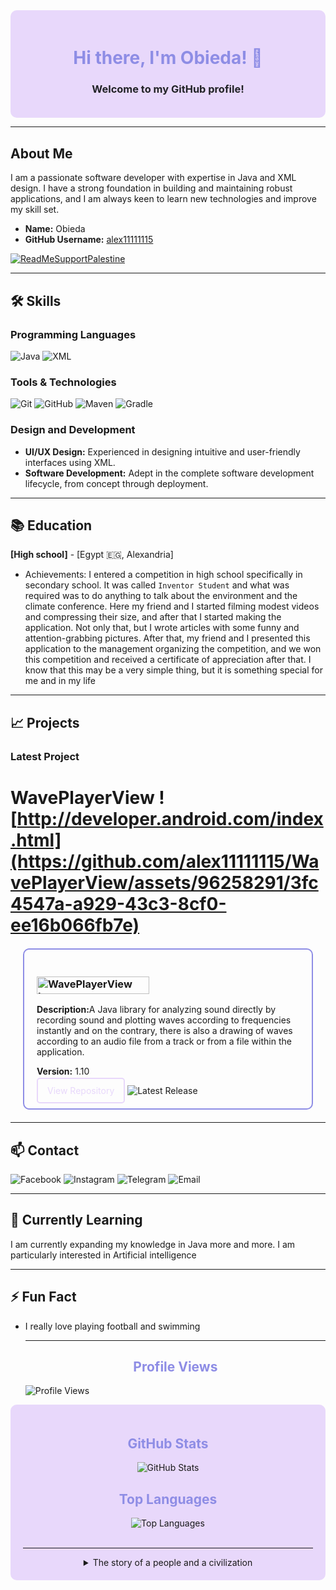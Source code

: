 <div align="center" style="background-color: #E8D8FB; padding: 20px; border-radius: 10px;">
  <h1 style="color: #8E8DE5;">Hi there, I'm Obieda! 👋</h1>
  <h3 style="color: #222327;">Welcome to my GitHub profile!</h3>
</div>

---

## About Me

I am a passionate software developer with expertise in Java and XML design. I have a strong foundation in building and maintaining robust applications, and I am always keen to learn new technologies and improve my skill set.

- **Name:** Obieda
- **GitHub Username:** [alex11111115](https://github.com/alex11111115)

[![ReadMeSupportPalestine](https://raw.githubusercontent.com/Safouene1/support-palestine-banner/master/banner-support.svg)](https://techforpalestine.org/learn-more)

---

## 🛠️ Skills

### Programming Languages
  <img src="https://img.shields.io/badge/Java-80%25-8e8de5?style=flat&logo=java&logoColor=white" alt="Java">   <img src="https://img.shields.io/badge/XML-95%25-8e8de5?style=flat&logo=xml&logoColor=white" alt="XML">

### Tools & Technologies
<div>
  <img src="https://img.shields.io/badge/Version_Control-Git-orange?style=for-the-badge&logo=git&logoColor=white" alt="Git">
  <img src="https://img.shields.io/badge/Version_Control-GitHub-orange?style=for-the-badge&logo=github&logoColor=white" alt="GitHub">
  <img src="https://img.shields.io/badge/Build_Tool-Maven-blue?style=for-the-badge&logo=apache-maven&logoColor=white" alt="Maven">
  <img src="https://img.shields.io/badge/Build_Tool-Gradle-blue?style=for-the-badge&logo=gradle&logoColor=white" alt="Gradle">
</div>

### Design and Development
- **UI/UX Design:** Experienced in designing intuitive and user-friendly interfaces using XML.
- **Software Development:** Adept in the complete software development lifecycle, from concept through deployment.

---

## 📚 Education

**[High school]**   - [Egypt 🇪🇬, Alexandria]  

<!--- Relevant coursework: List relevant courses or projects.-->
- Achievements: I entered a competition in high school specifically in secondary school. It was called ` Inventor Student ` and what was required was to do anything to talk about the environment and the climate conference. Here my friend and I started filming modest videos and compressing their size, and after that I started making the application. Not only that, but I wrote articles with some funny and attention-grabbing pictures. After that, my friend and I presented this application to the management organizing the competition, and we won this competition and received a certificate of appreciation after that. I know that this may be a very simple thing, but it is something special for me and in my life

---

## 📈 Projects

### Latest Project

# WavePlayerView ![http://developer.android.com/index.html](https://github.com/alex11111115/WavePlayerView/assets/96258291/3fc4547a-a929-43c3-8cf0-ee16b066fb7e)

<div style="border: 2px solid #8E8DE5; border-radius: 10px; padding: 20px; margin: 20px;">
  <h3 style="color: #8E8DE5;">
<a href="https://github.com/alex11111115/WavePlayerView">
  <img src="https://img.shields.io/badge/WavePlayerView-8E8DE5?style=flat&labelColor=E8D8FB&logo=data:image/svg+xml;base64,PHN2ZyB3aWR0aD0iMTAwIiBoZWlnaHQ9IjQwIiB2aWV3Qm94PSIwIDAgMTAwIDQwIiB4bWxucz0iaHR0cDovL3d3dy53My5vcmcvMjAwMC9zdmciPjxwb2x5bGluZSBwb2ludHM9IjAsMjAgMTAsMTAgMjAsMjAgMzAsMTAgNDAsMjAgNTAsMTAgNjAsMjAgNzAsMTAgODAsMjAgOTAsMTAgMTAwLDIwIiBzdHlsZT0iZmlsbDpub25lO3N0cm9rZTojOEU4REU1O3N0cm9rZS13aWR0aDoyIiAvPjxwb2x5bGluZSBwb2ludHM9IjAsMjUgMTAsMTUgMjAsMjUgMzAsMTUgNDAsMjUgNTAsMTUgNjAsMjUgNzAsMTUgODAsMjUgOTAsMTUgMTAwLDI1IiBzdHlsZT0iZmlsbDpub25lO3N0cm9rZTojOEU4REU1O3N0cm9rZS13aWR0aDoyIiAvPjwvc3ZnPg==" alt="WavePlayerView Logo" style="width: 180px; height: 28px; margin-right: 10px;">
  <span style="font-size: 12px; color: #8E8DE5;"></span>
</a>
</h3>
  <p><strong>Description:</strong>A Java library for analyzing sound directly by recording sound and plotting waves according to frequencies instantly and on the contrary, there is also a drawing of waves according to an audio file from a track or from a file within the application.</p>
  <p><strong>Version:</strong> 1.10</p>
  <a href="https://github.com/alex11111115/WavePlayerView" style="color: #E8D8FB; text-decoration: none; border: 2px solid #E8D8FB; padding: 10px 15px; border-radius: 5px;">View Repository</a>     <img src="https://img.shields.io/github/v/release/alex11111115/WavePlayerView?style=flat&color=8E8DE5" alt="Latest Release">
</div>

---

## 📫 Contact

<div>
  <a href="https://www.facebook.com/obeida.hussein.a/" style="text-decoration: none;">
    <img src="https://img.shields.io/badge/Facebook-1877F2?style=for-the-badge&logo=facebook&logoColor=white" alt="Facebook">
  </a>
  <a href="https://www.instagram.com/obeida.hussein.a/" style="text-decoration: none;">
    <img src="https://img.shields.io/badge/Instagram-E4405F?style=for-the-badge&logo=instagram&logoColor=white" alt="Instagram">
  </a>
  <a href="https://t.me/@obeida_hussein" style="text-decoration: none;">
    <img src="https://img.shields.io/badge/Telegram-2CA5E0?style=for-the-badge&logo=telegram&logoColor=white" alt="Telegram">
  </a>
  <a href="mailto:bodybody15151@gmail.com" style="text-decoration: none;">
    <img src="https://img.shields.io/badge/Email-D14836?style=for-the-badge&logo=gmail&logoColor=white" alt="Email">
  </a>
</div>

---

## 🌱 Currently Learning

I am currently expanding my knowledge in Java more and more. I am particularly interested in Artificial intelligence 

---


## ⚡ Fun Fact

- I really love playing football and swimming

  ---

  <h2 align="center" style="color: #8E8DE5;">Profile Views</h2>
  <img align="center" src="https://komarev.com/ghpvc/?username=alex11111115&style=flat&color=8E8DE5" alt="Profile Views">
</div>

<div align="center" style="background-color: #E8D8FB; padding: 20px; border-radius: 10px;">
  <h2 style="color: #8E8DE5;">GitHub Stats</h2>
  <img src="https://github-readme-stats.vercel.app/api?username=alex11111115&show_icons=true&theme=radical" alt="GitHub Stats">
  <br>
  <h2 style="color: #8E8DE5;">Top Languages</h2>
  <img src="https://github-readme-stats.vercel.app/api/top-langs/?username=alex11111115&layout=compact&theme=radical" alt="Top Languages">
  <br>
<br>

---

<details>
<summary>The story of a people and a civilization</summary>

~تاريخ فلسطين وحربها مع الكيان الصهيوني~

~قبل الاحتلال~
كانت *فلسطين* موطنًا لشعب *فلسطيني* متنوع وثري ثقافيًا لآلاف السنين. كان *الفلسطينيون* من خلفيات دينية ووثنية مختلفة، بما في ذلك *المسلمون* والمسيحيون واليهود والدروز. عاشوا بسلام ووئام نسبي لعدة قرون.

بدأ *اليهود الغربيون* في *ثمانينيات القرن التاسع عشر*، بتبني نظريات جديدة في استعمار الأراضي *الفلسطينية* تقوم على فكرة استبدال محاولات السيطرة المدنية أو السلمية بالسيطرة المسلحة.
وقد كان من أكبر المتبنين لهذه النظرية *الحركة الصهيونية العالمية* التي قالت: ` إن اليوم الذي نبني فيه كتيبة يهودية واحدة هو اليوم الذي ستقوم فيه دولتنا ` .

في أواسط 1880، قامت *الحركة الصهيونية* في *أوروبا* بتكوين مجموعة -*عشاق صهيون*- (المؤتمر الصهيوني الأول كان في بازل عام 1897). طالبت هذه الحركة *بإقامة دولة خاصة باليهود*، ورأى العديد من الصهاينة أن موقع هذه الدولة يجب أن يكون في مكان الدولة التاريخية اليهودية، المنطقة التي تعرف باسم *فلسطين*.
كانت *فلسطين* حينئذ جزءاً من الدولة العثمانية وتحظى بحكم محلي (ولاية)، وكانت المنطقة مأهولة *بالفلسطينيين* العرب بشكل رئيسي (ظل اليهود يشكلون نسبة أقل من 8% حتى عام 1920).

لاقى هذا المشروع *الصهيوني* غضباً شعبياً عم كل *فلسطين*، ورفضاً قاطعاً من كل الشخصيات السياسية آنذاك، كان من بينهم مفتي *القدس* أمين الحسيني وعز الدين القسام ولاحقاً عبد القادر الحسيني، وزعماء سياسيين ودينيين وعسكريين آخرين، وكانت هذه هي بدايات نشوء المقاومة الشعبية في فلسطين. فيما تباينت مواقف الشخصيات العربية والحكام العرب في تعاملهم مع هذا المشروع فمنهم من أيد *الفلسطينيين* في تحقيق مصيرهم ومنهم من التزم الصمت، ومنهم من مد يده لزعماء الحركة *الصهيونية* من أجل نيل رضى الحكومة *البريطانية*، مثل الأمير فيصل بن الحسين الذي التقى حاييم وايزمان رئيس *المنظمة الصهيونية العالمية*، وغيره.

أما بالنسبة *للدول الغربية* فقد رحبت بالمشروع *الصهيوني* في *فلسطين*، فتلقى المشروع دعماً مالياً وعسكرياً ولوجستياً من دول كبرى مثل *بريطانيا* و*الولايات المتحدة* و*فرنسا*. والتي رأت في كون الدولة *العبرية* التي يطمح *الصهاينة* لإنشائها في *فلسطين*، حماية لمصالحها في المنطقة.

*وعد بلفور*
لقد تبنت *إنجلترا* منذ بداية *القرن العشرين* سياسة إيجاد كيان *يهودي* سياسي في *فلسطين* قدروا أنه سيظل خاضعاً لنفوذهم ودائراً في فلكهم وبحاجة لحمايتهم ورعايتهم وسيكون في المستقبل مشغلة *للعرب* ينهك قواهم ويورثهم الهم الدائم يعرقل كل محاولة للوحدة فيما بينهم. وتوجت *بريطانيا* سياستها هذه بوعد بلفور الذي أطلقه وزير خارجيتها آنذاك.

كانت هناك مصالح مشتركة ذات بعد إستراتيجي، ففي الأساس كانت *بريطانيا* قلقة من هجرة *يهود روسيا* و*أوروبا الشرقية* الذين كانوا يتعرضون للاضطهاد. فوجدت أن لها مصلحة في توظيف هذه العملية في برنامج توسعها في *الشرق الأوسط*، فحولت قوافل المهاجرين إلى *فلسطين* بعد صدور الوعد، وقامت بتوفير الحماية لهم والمساعدة اللازمة. فما كان من وزير خارجية *إنجلترا* *آرثر جيمس بلفور* إلا أن أصدر وعداً باسم *ملك بريطانيا* لزعماء الحركة *الصهيونية* في 2 نوفمبر عام 1917 بتأسيس وطن قومي *لليهود* على أرض *فلسطين*.

لقي هذا الإعلان معارضة *العرب*، الذين خدعتهم *بريطانيا* عندما وعدتهم بالاستقلال إذا وقف *العرب* بجانبها ضد *العثمانيين*.

سيطر الجيش البريطاني في عام 1917 على فلسطين وشرق الأردن بمساعدة الثورة العربية بقيادة الشريف حسين (التي كانت تسعى إلى استقلال ووحدة *الولايات العربية* بناء على مراسلات *حسين-مكماهون*)، وتم تطبيق معاهدة *سايكس بيكو* وخضعت *الأردن* و*فلسطين* للانتداب *البريطاني*. وفي نفس العام، أرسل *آرثر جيمس بلفور*، وزير الخارجية *البريطاني* رسالة إلى *البارون ليونيب* و*ولتر دي روتشيلد*، يتعهد فيها بتأييد *بريطانيا* لإقامة وطن قومي *لليهود* في *فلسطين* مع ملاحظة أن لا يؤدي ذلك إلى المس بالحقوق المدنية والدينية لغير *اليهود* في *فلسطين*، وهو ما عرف فيما بعد بوعد *بلفور*.

~الثورة الفلسطينية الكبرى~
هي من أضخم الثورات الشعبية التي قام بها الشعب *الفلسطيني* ضد المستعمرين *الإنجليز* و*اليهود* المهاجرين إلى *فلسطين* في زمن *الانتداب البريطاني* على *فلسطين*، كثورة عام 1920، [1921] وثورة *البراق* عام 1929، وإضطرابات 1933. استمرت ثلاث سنين متواصلة ابتداءً من عام 1936 - 1939 اثر وفاة الشيخ *عز الدين القسام* على أيدي *الشرطة البريطانية* في *جنين*. أعلن بعدها الإضراب العام الذي ضم معظم المدن *العربية الفلسطينية*.

~قرار تقسيم فلسطين~

هو الاسم الذي أطلق على قرار قامت الجمعية العامة التابعة لهيئة *الأمم المتحدة* بالموافقة عليه في 29 نوفمبر 1947، وقضت بإنهاء الانتداب *البريطاني* على *فلسطين* وتقسيم أراضيه إلى 3 كيانات جديدة، أي تأسيس دولة *عربية* وأخرى *يهودية* على تراب *فلسطين* وأن تقع مدينتا *القدس* و*بيت لحم* في منطقة خاصة تحت *الوصاية الدولية*. كان هذا القرار المسمى رسميا بقرار الجمعية العامة رقم 181 من أول المحاولات لحل النزاع *العربي*/*اليهودي-الصهيوني* على أرض *فلسطين*.

تبادرت فكرة تقسيم *فلسطين* إلى دولتين *عربية* و*يهودية* مع تحديد منطقة دولية حول *القدس* في تقرير *لجنة بيل* من 1937 وتقرير *لجنة وودهد* من 1938، وصدر هذان التقريران عن لجنتين تم تعيينهما على يد *الحكومة البريطانية* لبحث *قضية فلسطين* إثر *الثورة الفلسطينية الكبرى* التي دارت بين السنوات 1933 و 1939.

بعد __الحرب العالمية الثانية__ وإقامة *هيئة الأمم المتحدة* بدلا *لعصبة الأمم*، طالبت *الأمم المتحدة* إعادة النظر في صكوك الانتداب التي منحتها عصبة *الأمم للإمبراطوريات الأوروبية*، واعتبرت حالة الانتداب *البريطاني* على *فلسطين* من أكثر القضايا تعقيدا وأهمية.

قامت الحركة *الصهيونية* خلال فترة *الانتداب البريطاني* على *فلسطين* وحتى بعد تأسيس *دولة فلسطين* بتنفيذ جملة من الأمور المخطط لها مسبقاً والتي كان الهدف منها ترحيل *الفلسطينيين* و*التطهير العرقي لفلسطين*، مثل استهداف قرى ومدن *فلسطينية* بهجمات *إرهابية* شنتها منظمات *الهاجاناه* و*الإرجون* و*الشتيرن* تم مناقشة هذه الأساليب المخطط لها مسبقاً من قبل عدة *مؤرخين تاريخيين* من أمثال *إيلان بابيه* و*بيني موريس* و*وليد خالدي*.

أدت هذه العمليات إلى استيلاء *اليهود* على ما يقارب 78% من مساحة *فلسطين التاريخية*، و*قتل* وتهجير 750 ألف إلى مليون *فلسطيني* قسريًا إلى دول الجوار وأجزاء أخرى من *فلسطين*. شكّل اللاجئون *الفلسطينيون* الذين خرجوا من المناطق التي قامت عليها *إسرائيل*، نواة جديدة *للقضية الفلسطينية*.

إذ نزح بين عام 1947 مرورًا بحرب 1948 حوالي 750000 *عربي فلسطيني* عن بلداتهم. بعد *نهاية الحرب* تقسمت منطقة الانتداب بين *إسرائيل* و*الأردن* و*مصر* حيث منحت *إسرائيل* الجنسية *الإسرائيلية* لمن بقي داخل حدودها فقط ورفضت عودة النازحين *العرب* من خارج هذه الحدود. أما *الأردن* فمنحت جنسيتها لسكان *الضفة الغربية* بما في ذلك اللاجئين إليها. أما سكان قطاع *غزة* واللاجئين إليها فبقوا دون مواطنة إذ رفضت *مصر* منحهم *الجنسية المصرية*. يشكل اللاجئون اليوم قرابة *نصف الشعب الفلسطيني* أي حوالي 6,4 مليون نسمة (2020).

~مجزرة دير ياسين~
دير ياسين قرية فلسطينية، تقع غربي القدس حدثت فيها مذبحة مروعة في 9 أبريل عام 1948 على يد العصابتين الصهيونيتين: *الإرجون* و*الشتيرن*. أي بعد أسبوعين من توقيع معاهدة سلام طلبها رؤساء المستوطنات اليهودية المجاورة ووافق عليها أهالي قرية دير ياسين. وراح ضحية هذه المذبحة أعداد كبيرة من السكان لهذه القرية من الأطفال، وكبار السن والنساء والشباب. عدد من ذهب ضحية هذه المذبحة مختلف عليه، إذ تذكر المصادر العربية والفلسطينية أن ما بين 250 إلى 360 ضحية تم قتلها، بينما تذكر المصادر الغربية أن العدد لم يتجاوز 107 قتلى.

كانت مذبحة دير ياسين عاملاً مهمّاً في الهجرة الفلسطينية إلى مناطق أُخرى من فلسطين والبلدان العربية المجاورة لما سببته المذبحة من حالة رعب عند المدنيين. وأضافت المذبحة حِقداً إضافياً على الحقد الموجود أصلاً بين العرب والإسرائيليين.

~الاحتلال~
بعد انتهاء الحرب العالمية الثانية عام 1945، تصاعدت حدّة هجمات العصابات الصهيونية على القوات البريطانية في فلسطين، مما حدا ببريطانيا إلى إحالة المشكلة الفلسطينية إلى الأمم المتحدة، وفي 28 ابريل بدأت جلسة الجمعية العامة التابعة للأمم المتحدة بخصوص قضية فلسطين، واختتمت أعمال الجلسات في 15 مايو 1947 بقرار تأليف (UNSCOP) لجنة الأمم المتحدة الخاصة بفلسطين، وهي لجنة مؤلفة من 11 عضوا، نشرت هذه اللجنة تقريرها في 8 سبتمبر الذي أيد معظم أفرادها حل التقسيم، بينما أوصى الأعضاء الباقون بحل فيدرالي، فرفضت الهيئة العربية العليا اقتراح التقسيم أما الوكالة اليهودية فأعلنت قبولها بالتقسيم، ووافق كل من الولايات الأمريكية المتحدة والاتحاد السوفييتي على التقسيم على التوالي، وأعلنت الحكومة البريطانية في 29 أكتوبر عن عزمها على مغادرة فلسطين في غضون ستة أشهر إذا لم يتم التوصل إلى حل يقبله العرب والصهيونيون.

وفي الفترة التي تلت ذلك، تصاعدت وتيرة العمليات العسكرية من جميع الأطراف، وكانت لدى الصهاينة خطط مدروسة قامت بتطبيقها وكانت تسيطر على كل منطقة تنسحب منها القوات البريطانية، في حين كان العرب في حالة تأزم عسكري بسبب التأخر في القيام بإجراءات فعالة لبناء قوة عربية نظامية تدافع عن فلسطين، ونجحت القوات الصهيونية باحتلال مساحات تفوق ما حصلت عليه في قرار التقسيم، وخرجت أعداد كبيرة من الفلسطينيين من مدنهم وقراهم بسبب المعارك أو بسبب الخوف من المذابح التي سمعوا بها.

وفي 13 مايو وجه حاييم وايزمان رسالة إلى الرئيس الأمريكي ترومان يطلب فيها منه الإيفاء بوعده الاعتراف بدولة يهودية، وأعلن عن قيام دولة إسرائيل في تل أبيب بتاريخ 14 مايو الساعة الرابعة بعد الظهر، وغادر المندوب السامي البريطاني مقره الرسمي في القدس متوجها إلى بريطانيا، وفي أول دقائق من 15 مايو انتهى الانتداب البريطاني على فلسطين وأصبح الإعلان عن قيام دولة إسرائيل نافذ المفعول، واعترفت الولايات الأمريكية المتحدة بدولة إسرائيل بعد ذلك بعشرة دقائق، ولكن القتال استمر ولكن هذه الآن أصبحت الحرب بين دولة إسرائيل والدول العربية المجاورة.

مع نهاية الحرب كانت إسرائيل قد أصبحت واقعا، وسيطرت على مساحات تفوق ما نص عليه قرار تقسيم فلسطين، واحتلت من فلسطين (حسب تقسيم الانتداب البريطاني) كامل السهل الساحلي باستثناء قطاع غزة الذي سيطر عليه المصريون، كما قامت على كامل النقب والجليل وشمال فلسطين، وأصبحت مناطق القدس الشرقية والضفة الغربية جزءا من المملكة الأردنية الهاشمية. وبدأ تاريخ جبهة أعرض من الصراع مع الدول العربية.

~حرب 1948 (النكبه)~
كانت القيادات الصهيونية قد شرعت في إعداد خطط عسكرية تفصيلية منذ مطلع عام 1945 توقعا للمواجهة المقبلة، وفي مايو 1946 رسمت الهاجاناه خطة سميت بخطة مايو 1946 فيما بعد، كانت السياسة العامة لهذه الخطة تقضي بما يسمى «الإجراءات المضادة».

حققت الجيوش العربية عند فلسطين دخولها بعد 15 مايو 1948 انتصارات معتبرة، حققت القوات المصرية نجاحات ملموسة في القطاع الجنوبي، كذلك القوات الأردنية والعراقية في جبهة القدس وشمال الضفة الغربية. أحدثت تلك العمليات حرجاً للقوات الصهيونية سرعان ما أزيلت آثاره بقرار مجلس الأمن في 22 مايو 1948 بوقف إطلاق النار مدة 36 ساعة، ورفضت الدول العربية ذلك القرار في حينه، فمارست الولايات المتحدة وبريطانيا ضغوطاً مشددة مصحوبة بتهديدات للحكومات العربية. وتقدم الوفد البريطاني في مجلس الأمن بطلب جديد لوقف القتال مدة أربعة أسابيع، وضبط تدفق المتطوعين والسلاح إلى فلسطين إبان تلك الفترة. وفي 2 يونيو أبلغت الدول العربية مجلس الأمن موافقتها على ذلك القرار، وتوقف القتال بالفعل في 11 يونيو وعرفت تلك الفترة بالهدنة الأولى.

إلا أن الإرادة المتزعزعة للحكام العرب في تلك الأيام وعدم التنسيق بين الجيوش العربية رغم تقديمها التضحيات، والدعم والتدريب الذي نالته العصابات الصهيونية على يد بريطانيا منذ الحرب العالمية الثانية، بالإضافة إلى تفوق الإسرائيليين بالعدد، كل هذا أدى إلى هزيمة الجيوش العربية وسقوط أكثر من 78% من أرض فلسطين بيد الدولة العبرية، أي أكثر من المساحة المخصصة لها في التقسيم عام 1947 حيث أعطى لليهود 55% من أرض فلسطين.

~هدنة 1949~
بعد الانتهاء من حرب 1948، تم التوقيع على اتفاقيات رودس التي فرضت الهدنة بين إسرائيل وكل من مصر وسوريا والأردن ولبنان. ووقعت كل دولة على الاتفاق بشكل منفصل، ماعدا العراق  وتم بموجب هذه الاتفاقيات رسم الخط الأخضر الذي تم تحديده رسميا كخط وقف إطلاق النار، ولكنه أصبح بالفعل حدودا بين دولة إسرائيل الحديثة آنذاك والدول العربية المجاورة. بقيت داخل الخط الأخضر، أي في إسرائيل، عدد من البلدات والمدن العربية الفلسطينية والمدن المختلطة التي يسكنها يهود وعرب. كذلك بقي داخل الخط الأخضر الجزء الغربي من مدينة القدس إذ مر الخط الأخضر وسط المدينة.

أدى رسم الخط الأخضر على أرض الواقع إلى تقسيم فلسطين إلى ثلاث أجزاء، إسرائيل (وهو الجزء الأكبر يشكل ما نسبته 78% من مساحة فلسطين) والضفة الغربية (التي ألحقت بالأردن لاحقا) وقطاع غزة (الذي ضمته مصر)، حيث يشكل الأخيران ما نسبته 22% من مساحة فلسطين التاريخية، قامت إسرائيل باحتلالهما لاحقا في عام 1967.

~حرب 1956~
يطلق عليها في العالم العربي (العدوان الثلاثي) وفي الإعلام الغربي (أزمة السويس) وفي الإعلام الإسرائيلي (حرب سيناء)، حرب وقعت أحداثها في مصر وقطاع غزة في 1956 وكانت الدول التي اعتدت عليها هي فرنسا وإسرائيل وبريطانيا على أثر قيام جمال عبد الناصر بتأميم قناة السويس. تعرف أيضا هذه الحرب بحرب 1956. دام احتلال إسرائيل لقطاع غزة فيها عدة أشهر استمر حتى 1957.

~حرب 1967~
في 13 نوفمبر/تشرين الثاني 1966 قامت إسرائيل بإغارة عسكرية على قرية السموع الأردنية بحجة تدمير قواعد الفلسطينيين، ومع بداية عام 1967 وجهت إسرائيل الاتهام لسوريا بتشجيع أعمال الفدائيين داخل فلسطين، وحدث اشتباك بين الطيران الإسرائيلي والسوري في 7 أبريل/نيسان 1967، أعلنت بعده إسرائيل في 12 مايو/أيار 1967 أنها ستشن حرباً على سوريا لإسقاط نظام الحكم وقامت باستدعاء الجزء الأكبر من قواتها الاحتياطية.

الأمر الذي دفع مصر إلى اتخاذ إجراءات استثنائية لارتباطها مع سوريا باتفاقية دفاع مشترك، فتم إعلان حالة الطوارئ القصوى وإعلان التعبئة العامة بالقوات المسلحة المصرية، وبدأت القيادة المصرية حشد قواتها في سيناء استعداداً لتنفيذ خطة القاهر الدفاعية.

طلبت مصر في 16 مايو/أيار 1967 سحب قوات الطوارئ الدولية الموجودة على الحدود الشرقية، وأعلن الرئيس جمال عبد الناصر في 23 مايو/أيار 1967 قراره بإغلاق مضايق تيران (خليج العقبة) أمام الملاحة الإسرائيلية، تذرعت إسرائيل بأزمة غلق المضايق وأعلنت في 29 مايو/أيار أن التدخل في حرية الملاحة في خليج العقبة يعتبر عدواناً ضد إسرائيل وأعلنت تعبئة الاحتياطي ورفعت درجة استعداد الجيش الإسرائيلي.

خلال تلك الفترة كان قد مضى على خوض القوات المسلحة المصرية لمعاركها بحرب اليمن خمس سنوات والتي شاركت بعملياتها ثلث القوات البرية بدعم من القوات الجوية والبحرية مما ترتب عليه خسائر متزايدة في الأفراد والمعدات وانخفاض مستوى التدريب والحالة الفنية للأسلحة مما أثر على الكفاءة القتالية للقوات، وذلك في وقت عانى فيه الجيش المصري من تشتت في القيادة وتوزيع المهام، وسوء التنسيق بين الأفرع المختلفة والإدارات وأحادية اتخاذ القرار. في 5 يونيو/حزيران 1967 شنت إسرائيل هجومها ضد القوات المصرية في سيناء، وضد القوات الأردنية للاستيلاء على الضفة الغربية، وضد القوات السورية للاستيلاء على هضبة الجولان، وكان رأس حربة هذا الهجوم سلاح الطيران الإسرائيلي المتفوق على الطيران العربي في ذلك الوقت كماً ونوعاً، فقامت بقصف المطارات المصرية لمنع أي طلعات جوية مصرية. أعقب ذلك اجتياح بري لسيناء وقطاع غزة من قبل الجيش الإسرائيلي. وعلى الجبهة الأردنية وجهت الطائرات الإسرائيلية ضربتها ضد القوات الجوية الأردنية ومطاراتها واجتاحت برياً الضفة الغربية والقدس الشرقية.

وبنفس الأسلوب أجهض الطيران الإسرائيلي الطلعات الجوية السورية واحتلت هضبة الجولان.

واصلت السلطات الإسرائيلية سياسة التمييز والقمع ضد الفلسطينيين في الأراضي المحتلة. كما بدأت في بناء المستوطنات الإسرائيلية في الضفة الغربية وقطاع غزة، والتي تعتبر غير قانونية بموجب القانون الدولي.

عانى الفلسطينيون في الأراضي المحتلة من انتهاكات جسيمة لحقوق الإنسان، بما في ذلك الاعتقال التعسفي والتعذيب والقتل خارج نطاق القضاء. كما واجهوا قيودًا صارمة على حريتهم في التنقل والتعبير والتجمع.

~حرب الاستنزاف~
حرب الاستنزاف هي حرب استمرت ثلاث سنوات ونصف السنة، شنتها القوات المصرية على القوات الإسرائيلية في سيناء عقب هزيمة حرب 1967.

قامت الحرب على أساس استنزاف قدرات الجيش الإسرائيلي وليس على أساس المواجهة المباشرة ومنعه من الوصول إلى غرب القناة.

تضمنت الحرب ثلاث مراحل رئيسية هي مرحلة الصمود، ثم مرحلة المواجهة والدفاع، وأخيرا مرحلة الردع والحسم. نجحت مصر خلال تلك الفترة في استكمال بناء منظومة الدفاع الجوى المصري، وتحريك حائط صواريخ الدفاع الجوى إلى قرب حافة الضفة الغربية للقناة، وتنفيذ عدة عمليات لعبور الشاطئ الشرقي للقناة داخل عمق سيناء، كما أعادت بناء قواتها الجوية، وأعادت تنظيم وتدريب القوات المسلحة.

خلال عمليات تلك الفترة استشهد الفريق عبد المنعم رياض رئيس أركان حرب القوات المصرية وهو على الخطوط الأمامية للجبهة في موقع المعدية رقم 6 بمنطقة الإسماعيلية أثناء معارك المدفعية يوم 9 مارس/آذار 1969.


~مبادرة روجرز~
في 5 يونيو/حزيران 1970 قدمت الولايات المتحدة الأمريكية مبادرةً عن طريق وزير خارجيتها وليام روجرز لإيقاف النيران لمدة 90 يوماً بين مصر وإسرائيل وأن يدخل الطرفان في مفاوضات جديدة لتنفيذ القرار 242.

استجاب الطرفان لإيقاف النيران في 8 أغسطس/آب 1970 إلا أن إسرائيل لم تفِ بالشق الثاني، وتم تمديد وقف إطلاق النار لثلاثة أشهر أخرى تنتهي في 4 فبراير/شباط 1971 ثم مددت لشهر واحد ينتهي في 7 مارس/آذار 1971، وبعدها أعلنت مصر رفضها تمديد وقف إطلاق النار مرة أخرى مع استمرار حالة اللاسلم واللاحرب.

وفي هذه الفترة أيضًا نشطت أعمال المقاومة الفلسطينية في الداخل والخارج مما زاد من الآمال العربية في الخلاص.

~التخطيط لحرب اكتوبر 1973~

*قررت مصر وسوريا التخطيط والتجهيز لاسترجاع حقوقهما وأراضيهما المحتلة بالقوة للأسباب التالية:*
التعنت الإسرائيلي في حل الأزمة وإرجاع الأراضي المغتصبة بالطرق السلمية.

رفض إسرائيل لمبادرة روجرزفي عام 1970 المقدمة من الولايات المتحدة الأمريكية.

المماطلة في تنفيذ قرار مجلس الأمن 242.

قرر الرئيس السادات استخدام القوة في استرداد الأراضي المحتلة، بالرغم من عدم وجود أي خطة لاستخدام القوة في عهد الرئيس جمال عبد الناصر.

اعتمد السادات في خطته على المخابرات العامة المصرية والمخابرات السورية في التخطيط للحرب وخداع أجهزة الأمن والاستخبارات الإسرائيلية، والهجوم بشكل مفاجئ على إسرائيل من قبل مصر وسوريا،.

حيث اتفقتا على هجوم موحد مفاجئ في يوم عيد الغفران اليهودي؛ حيث هاجمت القوات السورية القوات الإسرائيلية في مرتفعات الجولان، كما هاجم الجيش المصري قواتها الممتدة على طول قناة السويس وفي عمق شبه جزيرة سيناء.

~حرب اكتوبر 1973~
جاء الهجوم في 6 أكتوبر 1973، وقد حدد الجيشان المصري والسوري موعد الهجوم في الساعة الثانية بعد الظهر.

وافق يوم حرب أكتوبر في تلك السنة عيد الغفران اليهودي، ونظرًا لأهمية هذا العيد اليهودي تتعطل أغلبية الخدمات الجماهيرية الإسرائيلية بما في ذلك وسائل الإعلام ووسائل النقل الجوي والبحري.

كما وافق هذا التاريخ العاشر من رمضان، حيث يصوم المسلمون ومن وجهة نظر الإسرائيليين هو وقت غير مناسب للهجوم والحرب.

**الهجوم السوري**
بدأت القوات السورية الهجوم وانطلقت قذائف المدافع في الجولان في الوقت المحدد، واندفعت الآلاف من القوات البرية السورية إلى داخل مرتفعات الجولان تساندها قوة كبيرة من الدبابات على الجبهة السورية، وفي نفس الوقت كان طيران سلاح الجو السوري يقصف المواقع الإسرائيلية، وقد تمكن الجيش السوري من تحرير مدينة القنيطرة الرئيسية وجبل الشيخ في معارك كبدت القوات السورية فيها الإسرائيليين خسائر فادحة لم يعتادوا عليها خلال حروبهم السابقة مع المسلمين.

**الهجوم المصري في حرب أكتوبر**
بدأت الحرب في مصر في الساعة الثانية بعد الظهر بأول ضربة جوية من سلاح الجو المصري باتجاه الجيش الإسرائيلي، وقد نفذت 220 طائرة حربية مصرية الضربة الجوية على الأهداف الإسرائيلية شرقي القناة، عبرت الطائرات على ارتفاعات منخفضة للغاية؛ لتفادي الرادارات الإسرائيلية، وقد استهدفت المطارات ومراكز القيادة ومحطات الرادار والإعاقة الإلكترونية وبطاريات الدفاع الجوي وتجمعات الأفراد والمدرعات والدبابات والمدفعية والنقاط الحصينة في خط بارليف ومصافي النفط ومخازن الذخيرة، وقد حققت 95٪ من أهدافها الموضوعة

بعد عبور الطائرات المصرية بخمس دقائق بدأتِ المدفعية المصرية قصف التحصينات والأهداف الإسرائيلية الواقعة شرق القناة بشكلٍ مكثف؛ تحضيرًا وتأمينًا لعبور الجنود المشاة. وبدأ المهندسون في تعطيل الأنابيب التي تنقل السائل المشتعل المستخدم في إشعال سطح مياه القناة، في الوقت نفسه فتح ثغرات في الساتر الترابى باستخدام خراطيم مياه شديدة الدفع.

في تمام الساعة 20:30 اكتمل بناء أول جسرٍ ثقيلٍ، وفي تمام الساعة 22:30 اكتمل بناء سبع جسورٍ أخرى وبدأت الدبابات والأسلحة الثقيلة تتدفق نحو الشرق مستخدمةً الجسورَ السبعَ وإحدى وثلاثين معدية.

في تمام 18:30 بدأت مشاة في عبور القناة بعبور ألف ضابط وثلاثين ألف جندي من خمس فرق مشاه عبروا القناة، حتى عبر القناة 8,000 من الجنود المصريين، ثم توالت موجتا العبور الثانية والثالثة ليصل عدد القوات المصرية على الضفة الشرقية بحلول الليل إلى 60,000 جندي.

**نهاية حرب اكتوبر**
في يوم 24 من أكتوبر صدر قرار بوقف إطلاق النار، طبقًا لقرار مجلس الأمن رقم 339، كما أصدر مجلس الأمن قراره رقم 340 الذي قضى بإنشاء قوة طوارئ دولية لمراقبة تنفيذ وقف إطلاق النار، إلا أن القوات الإسرائيلية استمرت في عملياتها خلال أيام 25 و26 و27 أكتوبر/تشرين الأول ولم يتوقفِ القتال فعليًا حتى يوم 28 أكتوبر حين تقرر عقد مباحثات الكيلو 101 بين الطرفين برعاية الولايات المتحدة الأمريكية.

انتهت الحرب رسميًا بالتوقيع على اتفاقية فك الاشتباك في 31 مايو 1974 حيث وافقت إسرائيل على إعادة مدينة القنيطرة لسوريا وضفة قناة السويس الشرقية لمصر مقابل إبعاد القوات المصرية والسورية من خط الهدنة وتأسيس قوة خاصة للأمم المتحدة لمراقبة تحقيق الاتفاقية.

وببداية الحرب وحتى انتهائها قدمت القوات المسلحة المصرية أعظم صور البسالة والإقدام في معارك متتالية خاضتها ضد إسرائيل بدأتها بعبور القنال وهدم الأسطورة الكاذبة التي روج لها الجيش الإسرائيلي وهو خط بارليف مرورًا بمعارك ضارية في منطقة شرق القناة، وفي مدينتي السويس والإسماعيلية غرب القناة.

توالت المفاوضات بين الطرفين التي باءت بالفشل، حتى جاءت معاهدة السلام بعد سنوات 1979، ورجوع الأراضي المصرية إليها عام 1982 إلا منطقة طابا التي رجعت بالكامل إلى السيادة المصرية في عام 1989.

~انتفاضة الحجارة 1987~
ساهمت منظمة التحرير الفلسطينية مع غيرها من فصائل المقاومة الأخرى في انتفاضة 1987 التي أعادت القضية الفلسطينية إلى الأجندة العالمية من جديد بعد سنوات من الإهمال السياسي. وكان من أهم نتائج هذه الانتفاضة إضافة إلى الخسائر المادية التي ألحقتها بإسرائيل أن أزالت الخوف من صدور الشباب الفلسطيني وأعادت خيار المقاومة المسلحة إلى صدارة الحلول المطروحة لحل المشكلة الفلسطينية.

إرهاصات تلك الانتفاضة كانت كثيرة ومتراكمة، لكن شرارة الانطلاق كانت في 8 ديسمبر 1987 حينما أقدمت آلية عسكرية إسرائيلية على دهس مجموعة من العمال الفلسطينيين أمام حاجر بيت حانون (إيرز) بصورة متعمدة، فاستشهد اثر هذا الحادث 5 وأصيب 7، جميعهم من مخيم جباليا للاجئين (أكثر مخيمات غزة ازدحاما بالسكان)، فكانت ثورة الغضب التي سرعان ما انتشرت في جميع أنحاء قطاع غزة، خصوصا في اليوم التالي، عقب تشييع جثامين الشهداء، وما هي إلا ساعات حتى امتدت الشرارة إلى مدن ومخيمات الضفة الغربية، فخرجت المظاهرات الغاضبة من كل مكان، وسط ذهول وصدمة سيطرت على إسرائيل، فاضطر رئيس وزرائها في ذلك الحين إسحاق شامير لقطع زيارة خارجية كان يقوم بها، لكي يقف على حقيقة ما يجري، والتطور الكبير الذي لم يكن في الحسبان.

ورغم أن الثورة التي أشعلها الفلسطينيين كانت شعبية، ولم يُستخدم فيها السلاح، إلا أن الجيش الإسرائيلي تعامل معها بكل قسوة، وأصدر قادته الأوامر بوقفها بكل الطرق الممكنة، فبدأت الطائرات بإلقاء القنابل الدخانية والمسيلة للدموع لتفريق عشرات الآلاف من المتظاهرين، فيما أطلق الجنود العنان لرشاشاتهم التي حصدت الكثير وأوقعت العشرات بين قتيل وجريح في الأيام الأولى من تلك الهبّة التي حملت فيما بعد اسم «انتفاضة».

ومن ضمن الصور التي غيرت صورة الفلسطينيين في الوعي الإنساني وجعلت قضيتهم بالفعل على رأس القضايا السياسية والأخلاقية، الصور التي التقطت في الأسابيع الأولى من الانتفاضة. والسبب الجوهري في بقاء وتأثير هذه الصورة هو أنها أعادت تركيب وبناء المفاهيم حول المقاومة الفلسطينية. فعلى عكس الخمسينيات والستينات والسبعينات من القرن الفائت، والتي كانت المقاومة الفلسطينية فيها مرتبطة بالخطف والتفجيرات والعمليات المسلحة، كانت الانتفاضة الأولى حركة مقاومة يقودها أطفال المدارس والشباب بالحجارة. وبدون دعم أو تحريض إقليمي أو دولي، وبدون حافز أو محرك غير الحرية من الاحتلال. ويظهر الشباب في الصورة وهم يواجهون القوات الإسرائيلية في أرض معركة مكشوفة، من دون الاحتماء بالشوارع الجانبية وليس معهم أي شيء سوى حجارة الشارع والعلم الفلسطيني.

استمرت انتفاضة الحجارة عدة سنوات، حيث أن بداية تلك الانتفاضة لم يقررها أحد، لكن نهايتها كانت بقرار سياسي، إذ أصبح 13 سبتمبر 1993 آخر أيامها، حينما وقعت اتفاقية إعلان المبادئ في العاصمة النرويجية أوسلو بين منظمة التحرير الفلسطينية والدولة العبرية أو مايطلق عليه اتفاق أوسلو، وعادت بعدها طلائع القوات الفلسطينية إلى غزة والضفة الغربية. وبدأت مرحلة جديدة في تاريخ الشعب الفلسطيني، مرحلة أخذ فيه الصراع منحى جديدا، لكن الثورات لم تتوقف، فشهد العام 1996 ما سمي بـ«هبّة النفق» اثر إقدام السلطات الإسرائيلية على فتح نفق أسفل المسجد الأقصى، قبل أن تندلع بعد ذلك بأربع سنوات انتفاضة أخرى أطلق عليها انتفاضة الأقصى.

~مناشدة الدول للتدخل~
لقد ناشد الفلسطينيون المجتمع الدولي مرارًا وتكرارًا التدخل لوقف انتهاكات إسرائيل لحقوق الإنسان وإنهاء احتلالها للأراضي الفلسطينية. ومع ذلك، لم يتم اتخاذ أي إجراء ملموس حتى الآن لمعالجة هذه الأزمة الإنسانية.

في عام 2020، أصدرت محكمة العدل الدولية رأيًا استشاريًا خلص إلى أن الاحتلال الإسرائيلي للأراضي الفلسطينية غير قانوني. ودعت المحكمة إسرائيل إلى إنهاء احتلالها وإزالة المستوطنات الإسرائيلية. ومع ذلك، تجاهلت إسرائيل هذا الرأي الاستشاري وواصلت احتلالها للأراضي الفلسطينية.

~انتفاضة الأقصى 2000~
اندلعت انتفاضة الأقصى في سبتمبر 2000 عقب الزيارة التي قام بها أرييل شارون المتورط في مجازر عدة بحق الشعب الفلسطيني من أشهرها مجزرة صبرا وشاتيلا 1982. وشاركت مختلف فصائل المقاومة الفلسطينية في هذه الانتفاضة وكبدت إسرائيل خسائر بشرية ومادية موجعة. واتهمت الحكومة الإسرائيلية أحد فصائل المنظمة (حركة فتح) وكتائب شهداء الأقصى التابعة لها بالإرهاب كما وصفتها الإدارة الأميركية بالشيء نفسه ووضعتها على قائمة المنظمات الإرهابية المطلوب محاربتها وتفكيكها، الأمر الذي وضع المنظمة نفسها بين مطرقة الضربات الإسرائيلية وسندان الضغوط الأميركية.

~معركة جنين 2002~
هي اسم يطلق على عملية التوغل التي قام بها الجيش الإسرائيلي في مخيم جنين (ضمن حملة اجتياح شاملة للضفة الغربية) في الفترة من 3 إلى 12 أبريل 2002 واستمرت نحو 10 أيام، قالت إسرائيل بأنها بهدف القضاء على المجموعات الفلسطينية المسلحة في المخيم. الاجتياح أعقب عملية تفجير في فندق في مدينة نتانيا. دارت معارك شرسة خلال الاجتياح. أدى الاجتياح إلى وقوع 52 قتيلاً فلسطينياً (بينهم 22 من المدنيين بحسب منظمة مراقبة حقوق الإنسان). اعترف الجانب الإسرائيلي بمقتل 23 من جنوده.

~مجزرة غزة 2008~
هي عملية تشنها قوات الاحتلال الإسرائيلي على قطاع غزة منذ يوم 27 ديسمبر 2008م كما تقول ردا على إطلاق صواريخ «قسام» على يد عناصر من منظمتي حماس والجهاد الإسلامي الفلسطينيتين. تعدّ هذه العملية أكبر مذبحة يتم ارتكابها من قبل الجيش الإسرائيلي ضد الفلسطينيين منذ حرب 67، بدأت هذه العملية يوم السبت الموافق 27 ديسمبر 2008 في ساعة الذروة وبلغ عدد الضحايا من الفلسطينيين خلال 22 يوماً 1305 قتيل وأكثر من 5400 جريح من بينهم ما نسبته 46% من الأطفال والنساء.

~الجرائم التي تفعلها إسرائيل في حق الشعب الفلسطيني~
ارتكبت إسرائيل العديد من الجرائم في حق الشعب الفلسطيني، بما في ذلك:

* عمليات القتل خارج نطاق القضاء والاعتقالات التعسفية والتعذيب.
* الاستيلاء على الأراضي الفلسطينية وبناء المستوطنات الإسرائيلية.
* هدم المنازل الفلسطينية وتهجير سكانها.
* حرمان الفلسطينيين من حقوقهم السياسية والمدنية الأساسية.
* فرض قيود صارمة على حرية الفلسطينيين في التنقل والتعبير والتجمع.

~القوانين الدولية التي اخترقتها إسرائيل~
اخترقت إسرائيل العديد من القوانين الدولية في احتلالها للأراضي الفلسطينية، بما في ذلك:

* ميثاق الأمم المتحدة، الذي يحظر استخدام القوة أو التهديد باستخدام القوة ضد سلامة أراضي أو الاستقلال السياسي لأي دولة.
* اتفاقية جنيف الرابعة، التي تحظر النقل الجماعي أو الفردي للأشخاص المحميين من الأراضي المحتلة إلى أراضي قوة الاحتلال.
* العهد الدولي الخاص بالحقوق المدنية والسياسية، الذي يضمن الحق في الحياة والحرية والأمن الشخصي وحرية التنقل والتعبير والتجمع.

~عدم محاسبة إسرائيل~

لم تتم محاسبة إسرائيل على انتهاكاتها لحقوق الإنسان وجرائم الحرب التي ارتكبتها بحق الشعب الفلسطيني. وذلك بسبب الدعم السياسي والعسكري الذي تتلقاه إسرائيل من الولايات المتحدة ودول غربية أخرى، و ضعف المجتمع الدولي في التعامل مع القضية الفلسطينية، و الانقسام الفلسطيني الداخلي.

كما أن إسرائيل تتمتع بمكانة خاصة داخل الأمم المتحدة، والتي تمنع من اتخاذ أي إجراءات ضدها. وهذا يمنح إسرائيل حصانة فعالة من العقاب، ويسمح لها بمواصلة انتهاكاتها لحقوق الإنسان دون خوف من العواقب.

~مناشدة الدول للتدخل لوقف الكيان الصهيوني~

ندعو جميع الدول إلى التدخل لوقف الكيان الصهيوني عن جرائمه بحق الشعب الفلسطيني. ويمكن للدول اتخاذ العديد من الإجراءات لوقف هذه الجرائم، منها:

* فرض عقوبات اقتصادية على إسرائيل.
* سحب الاستثمارات من الشركات الإسرائيلية.
* مقاطعة المنتجات الإسرائيلية.
* دعم القضية الفلسطينية في المحافل الدولية.
* الضغط على إسرائيل لوقف الاستيطان ورفع الحصار عن قطاع غزة.

</details>
